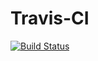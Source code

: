 # Travis-CI
[![Build Status](https://travis-ci.org/wvferreira/Travis-CI.svg?branch=master)](https://travis-ci.org/wvferreira/Travis-CI)
